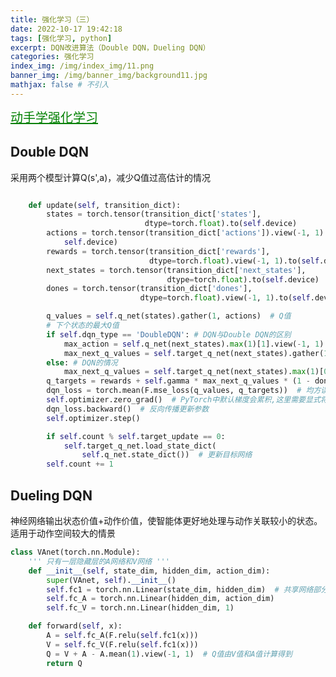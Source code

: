 ```yaml
---
title: 强化学习（三）
date: 2022-10-17 19:42:18
tags: [强化学习, python]
excerpt: DQN改进算法（Double DQN，Dueling DQN）
categories: 强化学习
index_img: /img/index_img/11.png
banner_img: /img/banner_img/background11.jpg
mathjax: false # 不引入
---
```


<a class="btn" target="_blank" rel="noopener" style="font-size:20px; color: green" href="https://hrl.boyuai.com/chapter/1/%E5%88%9D%E6%8E%A2%E5%BC%BA%E5%8C%96%E5%AD%A6%E4%B9%A0" title="github">动手学强化学习</a>


## Double DQN

<p class="note note-success">采用两个模型计算Q(s',a)，减少Q值过高估计的情况</p>


```python

    def update(self, transition_dict):
        states = torch.tensor(transition_dict['states'],
                              dtype=torch.float).to(self.device)
        actions = torch.tensor(transition_dict['actions']).view(-1, 1).to(
            self.device)
        rewards = torch.tensor(transition_dict['rewards'],
                               dtype=torch.float).view(-1, 1).to(self.device)
        next_states = torch.tensor(transition_dict['next_states'],
                                   dtype=torch.float).to(self.device)
        dones = torch.tensor(transition_dict['dones'],
                             dtype=torch.float).view(-1, 1).to(self.device)

        q_values = self.q_net(states).gather(1, actions)  # Q值
        # 下个状态的最大Q值
        if self.dqn_type == 'DoubleDQN': # DQN与Double DQN的区别
            max_action = self.q_net(next_states).max(1)[1].view(-1, 1)
            max_next_q_values = self.target_q_net(next_states).gather(1, max_action)
        else: # DQN的情况
            max_next_q_values = self.target_q_net(next_states).max(1)[0].view(-1, 1)
        q_targets = rewards + self.gamma * max_next_q_values * (1 - dones)  # TD误差目标
        dqn_loss = torch.mean(F.mse_loss(q_values, q_targets))  # 均方误差损失函数
        self.optimizer.zero_grad()  # PyTorch中默认梯度会累积,这里需要显式将梯度置为0
        dqn_loss.backward()  # 反向传播更新参数
        self.optimizer.step()

        if self.count % self.target_update == 0:
            self.target_q_net.load_state_dict(
                self.q_net.state_dict())  # 更新目标网络
        self.count += 1
```
## Dueling DQN

<p class="note note-success">神经网络输出状态价值+动作价值，使智能体更好地处理与动作关联较小的状态。适用于动作空间较大的情景</p>


```python
class VAnet(torch.nn.Module):
    ''' 只有一层隐藏层的A网络和V网络 '''
    def __init__(self, state_dim, hidden_dim, action_dim):
        super(VAnet, self).__init__()
        self.fc1 = torch.nn.Linear(state_dim, hidden_dim)  # 共享网络部分
        self.fc_A = torch.nn.Linear(hidden_dim, action_dim)
        self.fc_V = torch.nn.Linear(hidden_dim, 1)

    def forward(self, x):
        A = self.fc_A(F.relu(self.fc1(x)))
        V = self.fc_V(F.relu(self.fc1(x)))
        Q = V + A - A.mean(1).view(-1, 1)  # Q值由V值和A值计算得到
        return Q
```